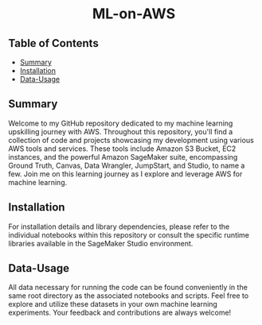 <div align="center">
  <h1>ML-on-AWS</h1>
</div>

## Table of Contents

- [Summary](#summary)
- [Installation](#installation)
- [Data-Usage](#data-usage)

## Summary

Welcome to my GitHub repository dedicated to my machine learning upskilling journey with AWS. Throughout this repository, you'll find a collection of code and projects showcasing my development using various AWS tools and services. These tools include Amazon S3 Bucket, EC2 instances, and the powerful Amazon SageMaker suite, encompassing Ground Truth, Canvas, Data Wrangler, JumpStart, and Studio, to name a few. Join me on this learning journey as I explore and leverage AWS for machine learning.

## Installation

For installation details and library dependencies, please refer to the individual notebooks within this repository or consult the specific runtime libraries available in the SageMaker Studio environment.

## Data-Usage

All data necessary for running the code can be found conveniently in the same root directory as the associated notebooks and scripts. Feel free to explore and utilize these datasets in your own machine learning experiments. Your feedback and contributions are always welcome!